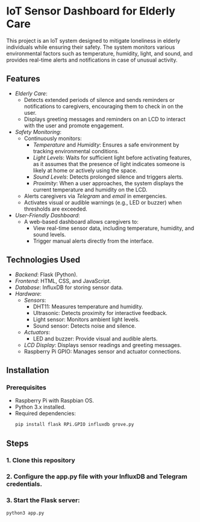 # IoT Sensor Dashboard for Elderly Care

This project is an IoT system designed to mitigate loneliness in elderly individuals while ensuring their safety. The system monitors various environmental factors such as temperature, humidity, light, and sound, and provides real-time alerts and notifications in case of unusual activity.

## Features
- *Elderly Care*:
  - Detects extended periods of silence and sends reminders or notifications to caregivers, encouraging them to check in on the user.
  - Displays greeting messages and reminders on an LCD to interact with the user and promote engagement.
- *Safety Monitoring*:
  - Continuously monitors:
    - *Temperature* and *Humidity*: Ensures a safe environment by tracking environmental conditions.
    - *Light Levels*: Waits for sufficient light before activating features, as it assumes that the presence of light indicates someone is likely at home or actively using the space.
    - *Sound Levels*: Detects prolonged silence and triggers alerts.
    - *Proximity*: When a user approaches, the system displays the current temperature and humidity on the LCD.
  - Alerts caregivers via *Telegram* and *email* in emergencies.
  - Activates visual or audible warnings (e.g., LED or buzzer) when thresholds are exceeded.
- *User-Friendly Dashboard*:
  - A web-based dashboard allows caregivers to:
    - View real-time sensor data, including temperature, humidity, and sound levels.
    - Trigger manual alerts directly from the interface.

## Technologies Used
- *Backend*: Flask (Python).
- *Frontend*: HTML, CSS, and JavaScript.
- *Database*: InfluxDB for storing sensor data.
- *Hardware*:
  - *Sensors*:
    - DHT11: Measures temperature and humidity.
    - Ultrasonic: Detects proximity for interactive feedback.
    - Light sensor: Monitors ambient light levels.
    - Sound sensor: Detects noise and silence.
  - *Actuators*:
    - LED and buzzer: Provide visual and audible alerts.
  - *LCD Display*: Displays sensor readings and greeting messages.
  - Raspberry Pi GPIO: Manages sensor and actuator connections.

## Installation
### Prerequisites
- Raspberry Pi with Raspbian OS.
- Python 3.x installed.
- Required dependencies:
  ```bash
  pip install flask RPi.GPIO influxdb grove.py

## Steps
### 1. Clone this repository
### 2. Configure the app.py file with your InfluxDB and Telegram credentials.
### 3. Start the Flask server:
  ```bash
  python3 app.py

